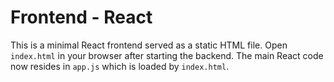 # Frontend - React

This is a minimal React frontend served as a static HTML file.
Open `index.html` in your browser after starting the backend.
The main React code now resides in `app.js` which is loaded by `index.html`.
